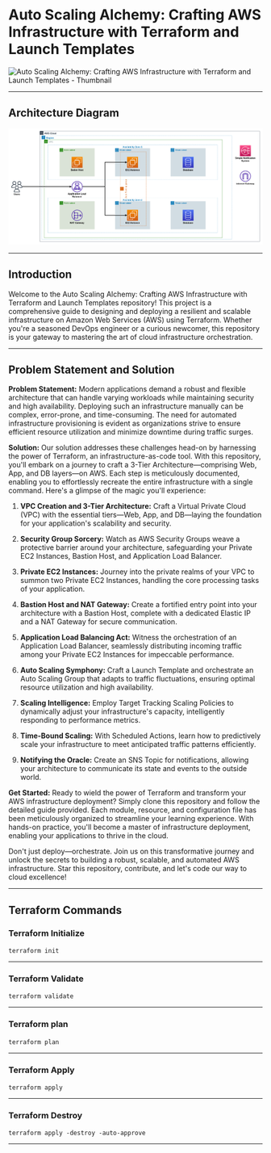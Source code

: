# Auto Scaling Alchemy: Crafting AWS Infrastructure with Terraform and Launch Templates

![Auto Scaling Alchemy: Crafting AWS Infrastructure with Terraform and Launch Templates - Thumbnail](/architecture-diagram/YT-Thumbnail- AWS%20VPC,%20EC2,%20ALB%20and%20ASG%20LT%20with%20Terraform%20thumbnail.png)

---

## Architecture Diagram

![Auto Scaling Alchemy: Crafting AWS Infrastructure with Terraform and Launch Templates - Architecture](/architecture-diagram/aws-vpc-alb-ec2-asg-lt-terraform-architecture.png)

---

## Introduction

Welcome to the Auto Scaling Alchemy: Crafting AWS Infrastructure with Terraform and Launch Templates repository! This project is a comprehensive guide to designing and deploying a resilient and scalable infrastructure on Amazon Web Services (AWS) using Terraform. Whether you're a seasoned DevOps engineer or a curious newcomer, this repository is your gateway to mastering the art of cloud infrastructure orchestration.

---

## Problem Statement and Solution

**Problem Statement:**
Modern applications demand a robust and flexible architecture that can handle varying workloads while maintaining security and high availability. Deploying such an infrastructure manually can be complex, error-prone, and time-consuming. The need for automated infrastructure provisioning is evident as organizations strive to ensure efficient resource utilization and minimize downtime during traffic surges.

**Solution:**
Our solution addresses these challenges head-on by harnessing the power of Terraform, an infrastructure-as-code tool. With this repository, you'll embark on a journey to craft a 3-Tier Architecture—comprising Web, App, and DB layers—on AWS. Each step is meticulously documented, enabling you to effortlessly recreate the entire infrastructure with a single command. Here's a glimpse of the magic you'll experience:

1. **VPC Creation and 3-Tier Architecture:** Craft a Virtual Private Cloud (VPC) with the essential tiers—Web, App, and DB—laying the foundation for your application's scalability and security.

2. **Security Group Sorcery:** Watch as AWS Security Groups weave a protective barrier around your architecture, safeguarding your Private EC2 Instances, Bastion Host, and Application Load Balancer.

3. **Private EC2 Instances:** Journey into the private realms of your VPC to summon two Private EC2 Instances, handling the core processing tasks of your application.

4. **Bastion Host and NAT Gateway:** Create a fortified entry point into your architecture with a Bastion Host, complete with a dedicated Elastic IP and a NAT Gateway for secure communication.

5. **Application Load Balancing Act:** Witness the orchestration of an Application Load Balancer, seamlessly distributing incoming traffic among your Private EC2 Instances for impeccable performance.

6. **Auto Scaling Symphony:** Craft a Launch Template and orchestrate an Auto Scaling Group that adapts to traffic fluctuations, ensuring optimal resource utilization and high availability.

7. **Scaling Intelligence:** Employ Target Tracking Scaling Policies to dynamically adjust your infrastructure's capacity, intelligently responding to performance metrics.

8. **Time-Bound Scaling:** With Scheduled Actions, learn how to predictively scale your infrastructure to meet anticipated traffic patterns efficiently.

9. **Notifying the Oracle:** Create an SNS Topic for notifications, allowing your architecture to communicate its state and events to the outside world.

**Get Started:**
Ready to wield the power of Terraform and transform your AWS infrastructure deployment? Simply clone this repository and follow the detailed guide provided. Each module, resource, and configuration file has been meticulously organized to streamline your learning experience. With hands-on practice, you'll become a master of infrastructure deployment, enabling your applications to thrive in the cloud.

Don't just deploy—orchestrate. Join us on this transformative journey and unlock the secrets to building a robust, scalable, and automated AWS infrastructure. Star this repository, contribute, and let's code our way to cloud excellence!

---

## Terraform Commands

### Terraform Initialize

```shell
terraform init
```

---

### Terraform Validate

```shell
terraform validate
```

---

### Terraform plan

```shell
terraform plan
```

---

### Terraform Apply

```shell
terraform apply
```

---

### Terraform Destroy

```shell
terraform apply -destroy -auto-approve
```

---
